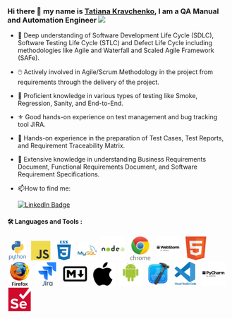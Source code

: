 ### Hi there 👋 my name is [Tatiana Kravchenko](https://www.linkedin.com/in//tati-kravchenko/), I am a QA Manual and Automation Engineer  <img src="https://media.giphy.com/media/WUlplcMpOCEmTGBtBW/giphy.gif" width="55">

 - 🐍 Deep understanding of Software Development Life Cycle (SDLC), Software Testing Life Cycle (STLC) and Defect Life Cycle including methodologies like Agile   and Waterfall and Scaled Agile Framework (SAFe).
 
-  🖱️ Actively involved in Agile/Scrum Methodology in the project from requirements through the delivery of the project.
-  🥇  Proficient knowledge in various types of testing like Smoke, Regression, Sanity, and End-to-End. 
-  ⚜️ Good hands-on experience on test management and bug tracking tool JIRA.
-  📑 Hands-on experience in the preparation of Test Cases, Test Reports, and Requirement Traceability Matrix.
-  🍎 Extensive knowledge in understanding Business Requirements Document, Functional Requirements Document, and Software Requirement Specifications.
                                                                                                                                                                              
- :mailbox:How to find me:<div id="badges">
 
  <a href="https://www.linkedin.com/in/tati-kravchenko/">
  <img src="https://img.shields.io/badge/LinkedIn-blue?style=for-the-badge&logo=linkedin&logoColor=white" alt="LinkedIn Badge"/>
  </a>





 #### :hammer_and_wrench: Languages and Tools :
  <div>
  <img src=https://github.com/devicons/devicon/blob/master/icons/python/python-original-wordmark.svg title="Python" alt="Python" width="45" height="45"/>&nbsp;
  <img src="https://github.com/devicons/devicon/blob/master/icons/javascript/javascript-original.svg" title="JavaScript" alt="JavaScript" width="45"       height="45"/>&nbsp;
  <img src="https://github.com/devicons/devicon/blob/master/icons/css3/css3-plain-wordmark.svg"  title="CSS3" alt="CSS" width="45" height="45"/>&nbsp;
  <img src="https://github.com/devicons/devicon/blob/master/icons/mysql/mysql-original-wordmark.svg" title="MySQL"  alt="MySQL" width="45" height="45"/>&nbsp; 
  <img src="https://github.com/devicons/devicon/blob/master/icons/nodejs/nodejs-original-wordmark.svg" title="NodeJS" alt="NodeJS" width="55" height="55"/>&nbsp;
  <img src="https://github.com/devicons/devicon/blob/master/icons/chrome/chrome-original-wordmark.svg" title="Chrome" alt="Chrome" width="55" height="55"/>&nbsp;
  <img src="https://github.com/devicons/devicon/blob/master/icons/webstorm/webstorm-original-wordmark.svg" title="Webstorm" alt="Webstorm" width="55"/>&nbsp; 
  <img src="https://github.com/devicons/devicon/blob/master/icons/html5/html5-original.svg" title="HTML5" alt="HTML" width="55" height="55"/>&nbsp;
  <img src="https://github.com/devicons/devicon/blob/master/icons/firefox/firefox-original-wordmark.svg" title="Firefox" alt="Firefox" width="55"/>&nbsp; 
  <img src="https://github.com/devicons/devicon/blob/master/icons/jira/jira-original-wordmark.svg" title="Jira" alt="Jira" width="55"/>&nbsp; 
  <img src="https://github.com/devicons/devicon/blob/master/icons/markdown/markdown-original.svg" title="Markdown" alt="Markdown" width="55"/>&nbsp; 
  <img src="https://github.com/devicons/devicon/blob/master/icons/apple/apple-original.svg" title="Apple" alt="Apple" width="55"/>&nbsp;   
  <img src="https://github.com/devicons/devicon/blob/master/icons/android/android-original-wordmark.svg" title="Android" alt="Android" width="55"/>&nbsp;                 <img src="https://github.com/devicons/devicon/blob/master/icons/xcode/xcode-original.svg" title="XCode" alt="XCode" width="55"/>&nbsp;                                 <img src="https://github.com/devicons/devicon/blob/master/icons/vscode/vscode-original-wordmark.svg" title="VSCode" alt="VSCode" width="55"/>&nbsp;                     <img src="https://github.com/devicons/devicon/blob/master/icons/pycharm/pycharm-original-wordmark.svg" title="PyCharm" alt="PyCharm" width="55"/>&nbsp;                 <img src="https://github.com/devicons/devicon/blob/master/icons/selenium/selenium-original.svg" title="Selenium" alt="Selenium" width="55"/>&nbsp;     
  
